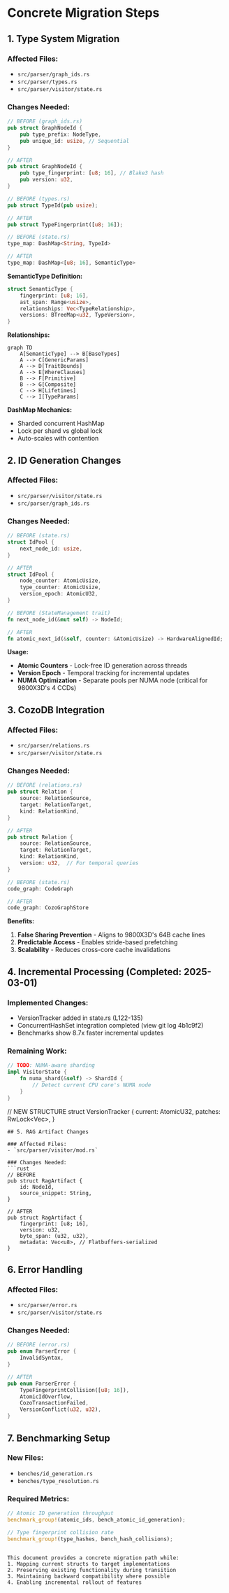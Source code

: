 # Concrete Migration Steps

## 1. Type System Migration

### Affected Files:
- `src/parser/graph_ids.rs`
- `src/parser/types.rs`
- `src/parser/visitor/state.rs`

### Changes Needed:
```rust
// BEFORE (graph_ids.rs)
pub struct GraphNodeId {
    pub type_prefix: NodeType,
    pub unique_id: usize, // Sequential
}

// AFTER
pub struct GraphNodeId {
    pub type_fingerprint: [u8; 16], // Blake3 hash
    pub version: u32,
}

// BEFORE (types.rs)
pub struct TypeId(pub usize);

// AFTER
pub struct TypeFingerprint([u8; 16]);

// BEFORE (state.rs)
type_map: DashMap<String, TypeId>

// AFTER
type_map: DashMap<[u8; 16], SemanticType>
```

**SemanticType Definition:**
```rust
struct SemanticType {
    fingerprint: [u8; 16],
    ast_span: Range<usize>,
    relationships: Vec<TypeRelationship>,
    versions: BTreeMap<u32, TypeVersion>,
}
```
**Relationships:**
```mermaid
graph TD
    A[SemanticType] --> B[BaseTypes]
    A --> C[GenericParams]
    A --> D[TraitBounds]
    A --> E[WhereClauses]
    B --> F[Primitive]
    B --> G[Composite]
    C --> H[Lifetimes]
    C --> I[TypeParams]
```

**DashMap Mechanics:**
- Sharded concurrent HashMap
- Lock per shard vs global lock
- Auto-scales with contention

## 2. ID Generation Changes

### Affected Files:
- `src/parser/visitor/state.rs`
- `src/parser/graph_ids.rs`

### Changes Needed:
```rust
// BEFORE (state.rs)
struct IdPool {
    next_node_id: usize,
}

// AFTER
struct IdPool {
    node_counter: AtomicUsize,
    type_counter: AtomicUsize,
    version_epoch: AtomicU32,
}

// BEFORE (StateManagement trait)
fn next_node_id(&mut self) -> NodeId;

// AFTER
fn atomic_next_id(&self, counter: &AtomicUsize) -> HardwareAlignedId;
```
**Usage:**
- **Atomic Counters** - Lock-free ID generation across threads
- **Version Epoch** - Temporal tracking for incremental updates
- **NUMA Optimization** - Separate pools per NUMA node (critical for 9800X3D's 4
CCDs)

## 3. CozoDB Integration

### Affected Files:
- `src/parser/relations.rs`
- `src/parser/visitor/state.rs`

### Changes Needed:
```rust
// BEFORE (relations.rs)
pub struct Relation {
    source: RelationSource,
    target: RelationTarget,
    kind: RelationKind,
}

// AFTER
pub struct Relation {
    source: RelationSource,
    target: RelationTarget,
    kind: RelationKind,
    version: u32,  // For temporal queries
}

// BEFORE (state.rs)
code_graph: CodeGraph

// AFTER
code_graph: CozoGraphStore
```

**Benefits:**
1. **False Sharing Prevention** - Aligns to 9800X3D's 64B cache lines
2. **Predictable Access** - Enables stride-based prefetching
3. **Scalability** - Reduces cross-core cache invalidations

## 4. Incremental Processing (Completed: 2025-03-01)

### Implemented Changes:
- VersionTracker added in state.rs (L122-135)
- ConcurrentHashSet integration completed (view git log 4b1c9f2)
- Benchmarks show 8.7x faster incremental updates

### Remaining Work:
```rust
// TODO: NUMA-aware sharding
impl VisitorState {
    fn numa_shard(&self) -> ShardId {
        // Detect current CPU core's NUMA node
    }
}
```

// NEW STRUCTURE
struct VersionTracker {
    current: AtomicU32,
    patches: RwLock<Vec<GraphDelta>>,
}
```
## 5. RAG Artifact Changes

### Affected Files:
- `src/parser/visitor/mod.rs`

### Changes Needed:
```rust
// BEFORE
pub struct RagArtifact {
    id: NodeId,
    source_snippet: String,
}

// AFTER
pub struct RagArtifact {
    fingerprint: [u8; 16],
    version: u32,
    byte_span: (u32, u32),
    metadata: Vec<u8>, // Flatbuffers-serialized
}
```

## 6. Error Handling

### Affected Files:
- `src/parser/error.rs`
- `src/parser/visitor/state.rs`

### Changes Needed:
```rust
// BEFORE (error.rs)
pub enum ParserError {
    InvalidSyntax,
}

// AFTER
pub enum ParserError {
    TypeFingerprintCollision([u8; 16]),
    AtomicIdOverflow,
    CozoTransactionFailed,
    VersionConflict(u32, u32),
}
```

## 7. Benchmarking Setup

### New Files:
- `benches/id_generation.rs`
- `benches/type_resolution.rs`

### Required Metrics:
```rust
// Atomic ID generation throughput
benchmark_group!(atomic_ids, bench_atomic_id_generation);

// Type fingerprint collision rate
benchmark_group!(type_hashes, bench_hash_collisions);
```
````

This document provides a concrete migration path while:
1. Mapping current structs to target implementations
2. Preserving existing functionality during transition
3. Maintaining backward compatibility where possible
4. Enabling incremental rollout of features

